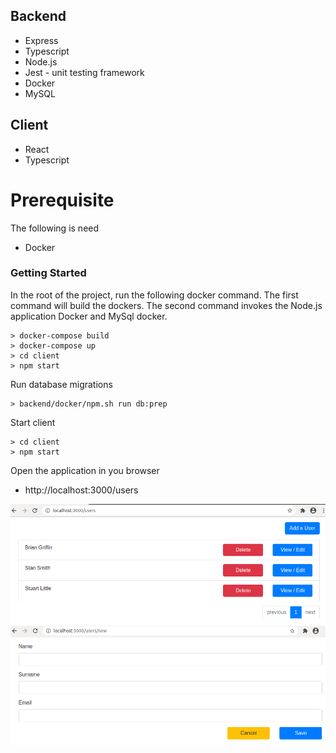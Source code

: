 
 ## Backend
 
* Express
* Typescript
* Node.js
* Jest - unit testing framework
* Docker
* MySQL

## Client
* React
* Typescript

# Prerequisite
The following is need
* Docker

### Getting Started

In the root of the project, run the following docker command.
The first command will build the dockers.  The second command invokes the Node.js application Docker and MySql docker.
```
> docker-compose build
> docker-compose up
> cd client
> npm start
```

Run database migrations
```
> backend/docker/npm.sh run db:prep
```

Start client
```
> cd client
> npm start
```

Open the application in you browser
* http://localhost:3000/users

<img src="app_images/register_users_overview.png" width1="200" height1="200">
<img src="app_images/register_users_new.png" width1="200" height1="200">